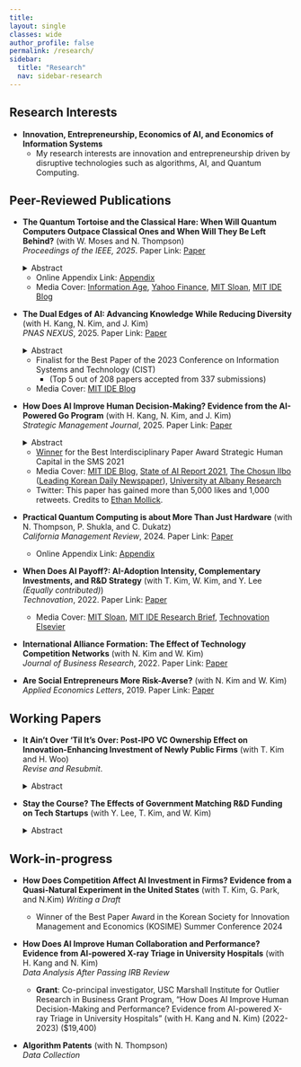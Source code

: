 ```yaml
---
title: 
layout: single
classes: wide
author_profile: false
permalink: /research/
sidebar:
  title: "Research"
  nav: sidebar-research
---
```


## Research Interests
+ **Innovation, Entrepreneurship, Economics of AI, and Economics of Information Systems**  
  + My research interests are innovation and entrepreneurship driven by disruptive technologies such as algorithms, AI, and Quantum Computing.

## Peer-Reviewed Publications

+ **The Quantum Tortoise and the Classical Hare: When Will Quantum Computers Outpace Classical Ones and When Will They Be Left Behind?** (with W. Moses and N. Thompson)  
*Proceedings of the IEEE, 2025*.
Paper Link:
<span style="float:center"><a href="https://ieeexplore.ieee.org/stamp/stamp.jsp?tp=&arnumber=11045206">Paper</a>
  <details>
  <summary>Abstract</summary>
    <blockquote>Quantum computing promises transformational gains for solving some problems, but little to none for others. For anyone hoping to use quantum computers now or in the future, it is important to know which problems will benefit. In this paper, we introduce a framework for answering this question both intuitively and quantitatively. The underlying structure of the framework is a race between quantum and classical computers, where their relative strengths determine when each wins. While classical computers operate faster, quantum computers can sometimes run more efficient algorithms. Whether the speed advantage or the algorithmic advantage dominates determines whether a problem will benefit from quantum computing or not. Our analysis reveals that many problems, particularly those of small to moderate size that can be important for typical businesses, will not benefit from quantum computing. Conversely, larger problems or those with particularly big algorithmic gains will benefit from near-term quantum computing. Since very large algorithmic gains are rare in practice and theorized to be rare even in principle, our analysis suggests that the benefits from quantum computing will flow either to users of these rare cases, or practitioners processing very large data.</blockquote>
  </details>
  
  + Online Appendix Link:
<span style="float:center"><a href="/assets/papers/PIEEE_Supplementary_Material.pdf">Appendix</a>
  + Media Cover: <a href="https://www.information-age.com/new-mit-framework-helps-firms-determine-quantum-value-123508011/">Information Age</a>,  <a href="https://finance.yahoo.com/news/quantum-computing-better-business-120400361.html?guccounter=1">Yahoo Finance</a>, <a href="https://mitsloan.mit.edu/ideas-made-to-matter/quantum-computing-what-leaders-need-to-know-now?utm_source=mitsloanlinkedin&utm_medium=social&utm_campaign=quantumtortoise">MIT Sloan</a>, <a href="https://medium.com/mit-initiative-on-the-digital-economy/quantum-computings-sweet-spot-e6b6c22e24e7">MIT IDE Blog</a>


+ **The Dual Edges of AI: Advancing Knowledge While Reducing Diversity** (with H. Kang, N. Kim, and J. Kim)  
*PNAS NEXUS*, 2025.
Paper Link:
<span style="float:center"><a href="https://doi.org/10.1093/pnasnexus/pgaf138">Paper</a>
  <details>
  <summary>Abstract</summary>
    <blockquote>We study how the interaction between human professionals and AI in advancing knowledge, using professional Go matches from 2003 to 2021. In 2017, an AI-powered Go program (APG) far surpassed the best human player, and professional players began learning from AI. Such human–AI interaction paved a new way to reassess historical Go knowledge and create new knowledge. We analyze standard patterns (defined as a sequence of the first eight alternating moves) in about 15 million moves by over 1,700 players in nearly 70,000 professional Go games and find that, after APG, professional players significantly changed how they adopted different sets of moves. However, new knowledge catalyzed by AI comes at the expense of a reduced diversity in moves. Further, AI's impact on knowledge creation is greater for highly skilled players; since AI does not explain, learning from AI requires the absorptive capacity of the top professionals.</blockquote>
  </details>  
  
  + Finalist for the Best Paper of the 2023 Conference on Information Systems and Technology (CIST)
    + (Top 5 out of 208 papers accepted from 337 submissions)
  + Media Cover: <a href="https://medium.com/mit-initiative-on-the-digital-economy/ai-the-game-of-go-and-the-connection-between-knowledge-and-innovation-1dc6f0704025">MIT IDE Blog</a>

+ **How Does AI Improve Human Decision-Making? Evidence from the AI-Powered Go Program** (with H. Kang, N. Kim, and J. Kim)  
*Strategic Management Journal*, 2025. 
Paper Link:
<span style="float:center"><a href="https://onlinelibrary.wiley.com/doi/full/10.1002/smj.3694">Paper</a>
  <details>
  <summary>Abstract</summary>
    <blockquote>Firms increasingly utilize AI to assist or replace human tasks. However, AI can also train humans and make them better. We study how the AI’s instructional role improves human decision-making in the professional Go games where an AI-powered Go program (APG) unexpectedly surpassed the best human player, surpassing the best human knowledge and skill accumulated over thousands of years. To isolate the learning-from-AI effect, we compare the quality of human moves to that of AI’s superior solutions, before and after the initial public release of an APG. Our analysis of 750,990 moves in 25,033 games suggests that APG’s training significantly improved the players’ move quality—reducing the number of errors and the magnitude of the most critical mistake. The improvement is most prominent in the early stage of a game when uncertainty is higher. Further, younger players benefit more than older players, suggesting generational inequality in learning from AI.</blockquote>
  </details>
  
  + <a href="https://www.strategicmanagement.net/ig-strategic-human-capital/past-awards">Winner</a> for the Best Interdisciplinary Paper Award Strategic Human Capital in the SMS 2021
  + Media Cover: <a href="https://medium.com/mit-initiative-on-the-digital-economy/how-ai-can-improve-human-decision-making-f70964659aae">MIT IDE Blog</a>, <a href="https://docs.google.com/presentation/d/1bwJDRC777rAf00Drthi9yT2c9b0MabWO5ZlksfvFzx8/edit#slide=id.gedaf89a37f_1_0">State of AI Report 2021</a>, <a href="https://www.chosun.com/sports/sports_general/2021/10/26/7TN3Y4MZCZCVNAQSCDRAXT7SJI/">The Chosun Ilbo</a> (<a href="https://en.wikipedia.org/wiki/The_Chosun_Ilbo">Leading Korean Daily Newspaper</a>), <a href="https://www.albany.edu/business/news/2025-ai-shapes-human-decision-making-go">University at Albany Research</a>
  + Twitter: This paper has gained more than 5,000 likes and 1,000 retweets. Credits to <a href="https://twitter.com/emollick/status/1508651631151362050">Ethan Mollick</a>.


+ **Practical Quantum Computing is about More Than Just Hardware** (with N. Thompson, P. Shukla, and C. Dukatz)  
*California Management Review*, 2024.
Paper Link:
<span style="float:center"><a href="https://cmr.berkeley.edu/2024/03/practical-quantum-computing-is-about-more-than-just-hardware/">Paper</a>
  + Online Appendix Link:
<span style="float:center"><a href="/assets/papers/Appendix_Total_20230411.pdf">Appendix</a>

+ **When Does AI Payoff?: AI-Adoption Intensity, Complementary Investments, and R&D Strategy** (with T. Kim, W. Kim, and Y. Lee *(Equally contributed)*)  
*Technovation*, 2022.
Paper Link:
<span style="float:center"><a href="https://www.sciencedirect.com/science/article/pii/S0166497222001377?dgcid=coauthor">Paper</a>
  + Media Cover: <a href="https://mitsloan.mit.edu/ideas-made-to-matter/artificial-intelligence-pays-when-businesses-go-all?utm_source=mitsloantwitter&utm_medium=social&utm_campaign=aipayoff">MIT Sloan</a>, <a href="https://ide.mit.edu/wp-content/uploads/2022/11/WHEN-DOES-AI-PAY-OFF__11-25-22.pdf?x96981">MIT IDE Research Brief</a>, <a href="https://www.linkedin.com/feed/update/urn:li:activity:7033473147995590656/">Technovation Elsevier</a>
  
+ **International Alliance Formation: The Effect of Technology Competition Networks** (with N. Kim and W. Kim)   
*Journal of Business Research*, 2022.
Paper Link:
<span style="float:center"><a href="https://www.sciencedirect.com/science/article/abs/pii/S0148296322001230">Paper</a>

+ **Are Social Entrepreneurs More Risk-Averse?** (with N. Kim and W. Kim)  
*Applied Economics Letters*, 2019.
Paper Link:
<span style="float:center"><a href="https://www.tandfonline.com/doi/full/10.1080/13504851.2018.1524122">Paper</a>

## Working Papers

+ **It Ain’t Over ‘Til It’s Over: Post-IPO VC Ownership Effect on Innovation-Enhancing Investment of Newly Public Firms** (with T. Kim and H. Woo)  
*Revise and Resubmit*.
  <details>
  <summary>Abstract</summary>
    <blockquote>Although the existing literature has discussed the effects of VC firms on investee ventures before and at the time of an IPO, less is known about how they influence the strategic decisions of newly public firms after the IPO. Conventional wisdom is that VC investors exit from a venture investment through an IPO. However, we find that VC investors hold a significant amount of shares for years after an IPO. This study examines how VC investors affect a firm after an IPO. Building on the literature on governance through ownership, we argue that post-IPO VC shareholders encourage innovation-enhancing investments of newly public firms and that post-IPO VC ownership positively affects the market value of newly public firms. Our underlying logic is that outcomes created by innovation-enhancing investments of newly public firms can be beneficial to not only themselves but also VC shareholders for VC reputation, network externality, and knowledge acquisition. Consistent with our arguments, our empirical study shows that post-IPO VC ownership is positively related to R&D intensity, CAPEX investment, and Tobin’s Q of newly public firms and that these relationships are amplified when a lead VC is located close to the firm, when a VC investor sits on the board, and when investees are in technology-intensive industries. This study expands the scope of the VC effect on investee ventures beyond an IPO.</blockquote>
  </details>  

+ **Stay the Course? The Effects of Government Matching R&D Funding on Tech Startups** (with Y. Lee, T. Kim, and W. Kim)  
  <details>
  <summary>Abstract</summary>
    <blockquote>This study examines the effectiveness of a government-matched R&D subsidy program for startups, which leverages the selection capabilities of private venture capital firms in awarding funds. Using a regression discontinuity design and a combination of confidential and hand-collected data, we assess the program's impact on follow-up investments, R&D investment, and patenting activities in funded startups. Our findings reveal that startups benefiting from the matching R&D subsidy program secure more subsequent investments (3.3 times), R&D investment (14.1%), and patenting activities (13.7%) compared to non-funded peers, highlighting the potential of government-matched R&D funding programs that engage private sector expertise in the selection process to drive growth and innovation. Through a survey of awardees and non-awardees, we identify underlying mechanisms, including that funded startups were more likely to adhere to their business models and strategic planning, adopt new technologies, and implement performance-based human resource management practices. These insights can inform policymaking on strategies to foster innovation in the startup ecosystem.</blockquote>
  </details>  

## Work-in-progress

+ **How Does Competition Affect AI Investment in Firms? Evidence from a Quasi-Natural Experiment in the United States** (with T. Kim, G. Park, and N.Kim)
*Writing a Draft*
  + Winner of the Best Paper Award in the Korean Society for Innovation Management and Economics (KOSIME) Summer Conference 2024

+ **How Does AI Improve Human Collaboration and Performance? Evidence from AI-powered X-ray Triage in University Hospitals** (with H. Kang and N. Kim)   
*Data Analysis After Passing IRB Review*
  + **Grant**: Co-principal investigator, USC Marshall Institute for Outlier Research in Business Grant Program, “How Does AI Improve Human Decision-Making and Performance? Evidence from AI-powered X-ray Triage in University Hospitals” (with H. Kang and N. Kim) (2022-2023) ($19,400)

+ **Algorithm Patents** (with N. Thompson)  
*Data Collection*
